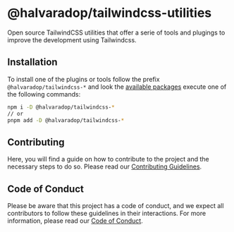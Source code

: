 # @halvaradop/tailwindcss-utilities

Open source TailwindCSS utilities that offer a serie of tools and plugings to improve the development using Tailwindcss.

## Installation

To install one of the plugins or tools follow the prefix `@halvaradop/tailwindcss-*` and look the [available packages](https://github.com/halvaradop/tailwindcss-utilities/tree/master/packages) execute one of the following commands:

```bash
npm i -D @halvaradop/tailwindcss-*
// or
pnpm add -D @halvaradop/tailwindcss-*
```

## Contributing

Here, you will find a guide on how to contribute to the project and the necessary steps to do so. Please read our [Contributing Guidelines](https://github.com/halvaradop/.github/blob/master/.github/CONTRIBUTING.md).

## Code of Conduct

Please be aware that this project has a code of conduct, and we expect all contributors to follow these guidelines in their interactions. For more information, please read our [Code of Conduct](https://github.com/halvaradop/.github/blob/master/.github/CODE_OF_CONDUCT.md).
